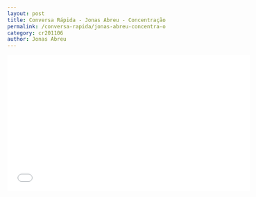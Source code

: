 ```yaml
---
layout: post
title: Conversa Rápida - Jonas Abreu - Concentração
permalink: /conversa-rapida/jonas-abreu-concentra-o
category: cr201106
author: Jonas Abreu
---
```


<iframe width="560" height="315" src="//www.youtube.com/embed/Z_G57jVi9LY" frameborder="0" allowfullscreen></iframe>
